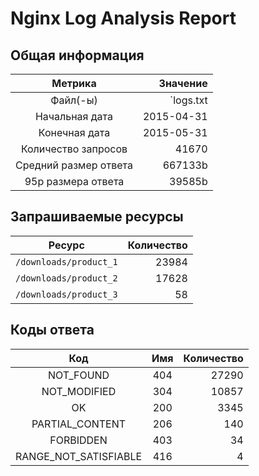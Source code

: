 # Nginx Log Analysis Report

## Общая информация

| Метрика | Значение |
|:--------:|---------:|
| Файл(-ы) | `logs.txt |
| Начальная дата | 2015-04-31 |
| Конечная дата | 2015-05-31 |
| Количество запросов | 41670 |
| Средний размер ответа | 667133b |
| 95p размера ответа | 39585b |

## Запрашиваемые ресурсы

| Ресурс | Количество |
|:-------:|-----------:|
| `/downloads/product_1` | 23984
| `/downloads/product_2` | 17628
| `/downloads/product_3` | 58

## Коды ответа

| Код | Имя | Количество |
|:----:|:----:|-----------:|
| NOT_FOUND | 404 | 27290 |
| NOT_MODIFIED | 304 | 10857 |
| OK | 200 | 3345 |
| PARTIAL_CONTENT | 206 | 140 |
| FORBIDDEN | 403 | 34 |
| RANGE_NOT_SATISFIABLE | 416 | 4 |

